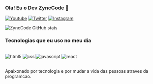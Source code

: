 ### Ola! Eu o Dev ZyncCode 👋

[![Youtube](https://img.shields.io/badge/YouTube-FF0000?style=for-the-badge&logo=youtube&logoColor=white)](www.youtube.com/@ZyncCode)
[![Twitter](https://img.shields.io/badge/Twitter-1DA1F2?style=for-the-badge&logo=twitter&logoColor=white)](www.youtube.com/zynccode)
[![Instagram](https://img.shields.io/badge/Instagram-E4405F?style=for-the-badge&logo=instagram&logoColor=white)](www.instagram.com/zynccode)

![ZyncCode GitHub stats](https://github-readme-stats.vercel.app/api?username=zynccode&show_icons=true&theme=dracula)

### Tecnologias que eu uso no meu dia

<div style="display: inline_block"><br/>
    <img alt="html5" src="https://img.shields.io/badge/HTML5-E34F26?style=for-the-badge&logo=html5&logoColor=white" />
    <img alt="css" src="https://img.shields.io/badge/CSS3-1572B6?style=for-the-badge&logo=css3&logoColor=white" />
    <img alt="javascript" src="https://img.shields.io/badge/JavaScript-F7DF1E?style=for-the-badge&logo=javascript&logoColor=black" />
    <img alt="react" src="https://img.shields.io/badge/React-20232A?style=for-the-badge&logo=react&logoColor=61DAFB" />

</div><br/>

Apaixonado por tecnologia e por mudar a vida das pessoas atraves da programcao.
